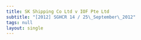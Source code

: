 ```yaml
---
title: SK Shipping Co Ltd v IOF Pte Ltd
subtitle: "[2012] SGHCR 14 / 25\_September\_2012"
tags: null
layout: single
---
```



